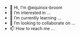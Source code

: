- 👋 Hi, I’m @equinox-broom
- 👀 I’m interested in ...
- 🌱 I’m currently learning ...
- 💞️ I’m looking to collaborate on ...
- 📫 How to reach me ...

<!---
equinox-broom/equinox-broom is a ✨ special ✨ repository because its `README.md` (this file) appears on your GitHub profile.
You can click the Preview link to take a look at your changes.
--->
